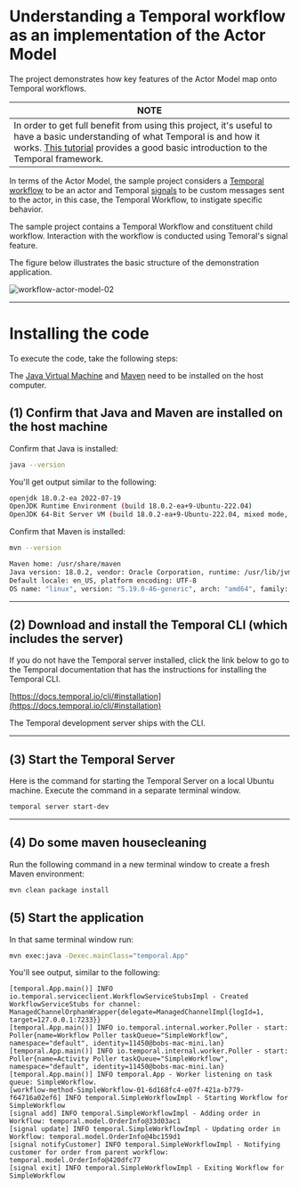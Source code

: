 # Understanding a Temporal workflow as an implementation of the Actor Model

The project demonstrates how key features of the Actor Model map onto Temporal workflows.

|NOTE|
|----|
|In order to get full benefit from using this project, it's useful to have a basic understanding of what Temporal is and how it works. [This tutorial](https://docs.temporal.io/temporal) provides a good basic introduction to the Temporal framework.|


In terms of the Actor Model, the sample project considers a [Temporal workflow](https://docs.temporal.io/workflows) to be an actor and Temporal [signals](https://docs.temporal.io/encyclopedia/application-message-passing#signals) to be custom messages sent to the actor, in this case, the Temporal Workflow, to instigate specific behavior.

The sample project contains a Temporal Workflow and constituent child workflow. Interaction with the workflow is conducted using Temoral's signal feature.

The figure below illustrates the basic structure of the demonstration application.

![workflow-actor-model-02](https://github.com/reselbob/SimpleTemporalActorModel/assets/1110569/561bca59-2c79-4481-a28d-d83717e26477)


---

# Installing the code

To execute the code, take the following steps:

The [Java Virtual Machine](https://openjdk.org/) and [Maven](https://maven.apache.org/install.html) need to be installed
on the host computer.

## (1) Confirm that Java and Maven are installed on the host machine

Confirm that Java is installed:

```bash
java --version
```

You'll get output similar to the following:

```bash
openjdk 18.0.2-ea 2022-07-19
OpenJDK Runtime Environment (build 18.0.2-ea+9-Ubuntu-222.04)
OpenJDK 64-Bit Server VM (build 18.0.2-ea+9-Ubuntu-222.04, mixed mode, sharing)
```

Confirm that Maven is installed:

```bash
mvn --version
```

```bash
Maven home: /usr/share/maven
Java version: 18.0.2, vendor: Oracle Corporation, runtime: /usr/lib/jvm/jdk-18.0.2
Default locale: en_US, platform encoding: UTF-8
OS name: "linux", version: "5.19.0-46-generic", arch: "amd64", family: "unix"
```

---

## (2) Download and install the Temporal CLI (which includes the server)

If you do not have the Temporal server installed, click the link below to go to the Temporal documentation that has the
instructions for installing the Temporal CLI.

[https://docs.temporal.io/cli/#installation](https://docs.temporal.io/cli/#installation)

The Temporal development server ships with the CLI.

---

## (3) Start the Temporal Server

Here is the command for starting the Temporal Server on a local Ubuntu machine. Execute the command in a separate
terminal
window.

```bash
temporal server start-dev
```

---

## (4) Do some maven housecleaning

Run the following command in a new terminal window to create a fresh Maven environment:

```bash
mvn clean package install
```

## (5) Start the application

In that same terminal window run:

```bash
mvn exec:java -Dexec.mainClass="temporal.App"
```

You'll see output, similar to the following:

```
[temporal.App.main()] INFO io.temporal.serviceclient.WorkflowServiceStubsImpl - Created WorkflowServiceStubs for channel: ManagedChannelOrphanWrapper{delegate=ManagedChannelImpl{logId=1, target=127.0.0.1:7233}}
[temporal.App.main()] INFO io.temporal.internal.worker.Poller - start: Poller{name=Workflow Poller taskQueue="SimpleWorkflow", namespace="default", identity=11450@bobs-mac-mini.lan}
[temporal.App.main()] INFO io.temporal.internal.worker.Poller - start: Poller{name=Activity Poller taskQueue="SimpleWorkflow", namespace="default", identity=11450@bobs-mac-mini.lan}
[temporal.App.main()] INFO temporal.App - Worker listening on task queue: SimpleWorkflow.
[workflow-method-SimpleWorkflow-01-6d168fc4-e07f-421a-b779-f64716a02ef6] INFO temporal.SimpleWorkflowImpl - Starting Workflow for SimpleWorkflow
[signal add] INFO temporal.SimpleWorkflowImpl - Adding order in Workflow: temporal.model.OrderInfo@33d03ac1
[signal update] INFO temporal.SimpleWorkflowImpl - Updating order in Workflow: temporal.model.OrderInfo@4bc159d1
[signal notifyCustomer] INFO temporal.SimpleWorkflowImpl - Notifying customer for order from parent workflow: temporal.model.OrderInfo@420dfc77
[signal exit] INFO temporal.SimpleWorkflowImpl - Exiting Workflow for SimpleWorkflow
```


